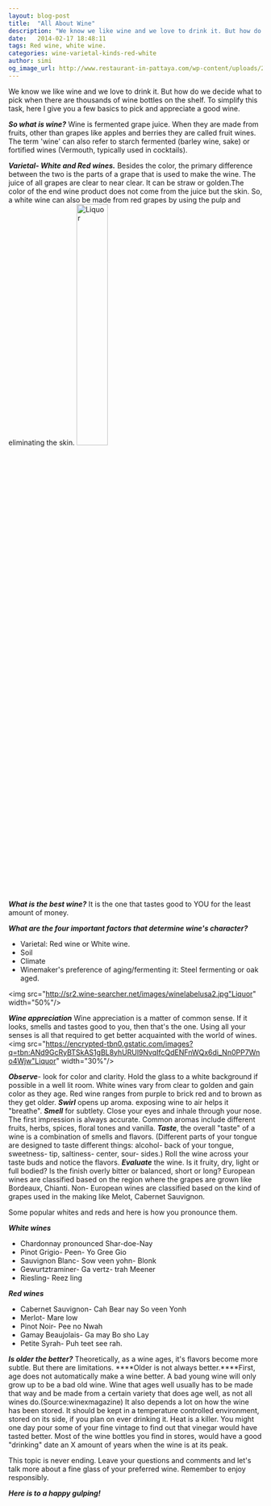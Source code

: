 ```yaml
---
layout: blog-post
title:  "All About Wine"
description: "We know we like wine and we love to drink it. But how do we decide what to pick when there are thousands of wine bottles on the shelf. To simplify this task, here I give you a few basics to pick and appreciate a good wine."
date:   2014-02-17 18:48:11
tags: Red wine, white wine.
categories: wine-varietal-kinds-red-white
author: simi
og_image_url: http://www.restaurant-in-pattaya.com/wp-content/uploads/2011/09/Cooking-with-Wine-How-to-cook-with-wine.jpg
---
```


We know we like wine and we love to drink it. But how do we decide what to pick when there are thousands of wine bottles on the shelf. To simplify this task, here I give you a few basics to pick and appreciate a good wine.

***So what is wine?***
Wine is fermented grape juice. When they are made from fruits, other than grapes like apples and berries they are called fruit wines. The term 'wine' can also refer to starch fermented (barley wine, sake) or fortified wines (Vermouth, typically used in cocktails). 

***Varietal- White and Red wines.***
Besides the color, the primary difference between the two is the parts of a grape that is used to make the wine. The juice of all grapes are clear to near clear. It can be straw or golden.The color of the end wine product does not come from the juice but the skin. So, a white wine can also be made from red grapes by using the pulp and eliminating the skin.
<img src="http://www.restaurant-in-pattaya.com/wp-content/uploads/2011/09/Cooking-with-Wine-How-to-cook-with-wine.jpg" alt="Liquor" width="35%"/>

***What is the best wine?***
It is the one that tastes good to YOU for the least amount of money.

***What are the four important factors that determine wine's character?***
* Varietal: Red wine or White wine.
* Soil
* Climate
* Winemaker's preference of aging/fermenting it: Steel fermenting or oak aged.

<img src="http://sr2.wine-searcher.net/images/winelabelusa2.jpg"Liquor" width="50%"/>

***Wine appreciation***
Wine appreciation is a matter of common sense. If it looks, smells and tastes good to you, then that's the one. Using all your senses is all that required to get better acquainted with the world of wines.
<img src="https://encrypted-tbn0.gstatic.com/images?q=tbn:ANd9GcRyBTSkAS1gBL8yhURUl9NvqIfcQdENFnWQx6di_Nn0PP7Wno4Wjw"Liquor" width="30%"/>

***Observe***- look for color and clarity. Hold the glass to a white background if possible in a well lit room. White wines vary from clear to golden and gain color as they age. Red wine ranges from purple to brick red and to brown as they get older.
***Swirl*** opens up aroma. exposing wine to air helps it "breathe".
***Smell*** for subtlety. Close your eyes and inhale through your nose. The first impression is always accurate. Common aromas include different fruits, herbs, spices, floral tones and vanilla.
***Taste***, the overall "taste" of a wine is a combination of smells and flavors.
(Different parts of your tongue are designed to taste different things: alcohol- back of your tongue, sweetness- tip, saltiness- center, sour- sides.)
Roll the wine across your taste buds and notice the flavors.
***Evaluate*** the wine. Is it fruity, dry, light or full bodied? Is the finish overly bitter or balanced, short or long? 
 European wines are classified based on the region where the grapes are grown like Bordeaux, Chianti. Non- European wines are classified based on the kind of grapes used in the making like Melot, Cabernet Sauvignon.

Some popular whites and reds and here is how you pronounce them.

***White wines***
* Chardonnay pronounced Shar-doe-Nay
* Pinot Grigio-  Peen- Yo Gree Gio
* Sauvignon Blanc- Sow veen yohn- Blonk
* Gewurtztraminer- Ga vertz- trah Meener
* Riesling- Reez ling

***Red wines***
* Cabernet Sauvignon- Cah Bear nay So veen Yonh
* Merlot- Mare low
* Pinot Noir- Pee no Nwah
* Gamay Beaujolais- Ga may Bo sho Lay 
* Petite Syrah- Puh teet see rah.

***Is older the better?***
Theoretically, as a wine ages, it's flavors become more subtle. But there are limitations. ****Older is not always better.****First, age does not automatically make a wine better. A bad young wine will only grow up to be a bad old wine. Wine that ages well usually has to be made that way and be made from a certain variety that does age well, as not all wines do.(Source:winexmagazine) It also depends a lot on how the wine has been stored. It should be kept in a temperature controlled environment, stored on its side, if you plan on ever drinking it. Heat is a killer. You might one day pour some of your fine vintage to find out that vinegar would have tasted better. Most of the wine bottles you find in stores, would have a  good "drinking" date an X amount of years when the wine is at its peak. 

This topic is never ending. Leave your questions and comments and let's talk more about a fine glass of your preferred wine. Remember to enjoy responsibly.

***Here is to a happy gulping!***








